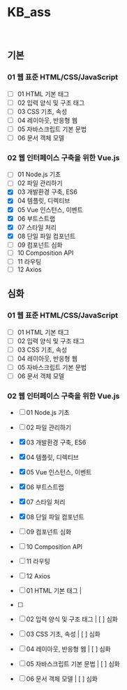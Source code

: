 # KB_ass
<br />

## 기본
### 01 웹 표준 HTML/CSS/JavaScript
- [ ] 01 HTML 기본 태그
- [ ] 02 입력 양식 및 구조 태그
- [ ] 03 CSS 기초, 속성
- [ ] 04 레이아웃, 반응형 웹
- [ ] 05 자바스크립트 기본 문법
- [ ] 06 문서 객체 모델

### 02 웹 인터페이스 구축을 위한 Vue.js
- [ ] 01 Node.js 기초
- [ ] 02 파일 관리하기
- [x] 03 개발환경 구축, ES6
- [x] 04 템플릿, 디렉티브
- [x] 05 Vue 인스턴스, 이벤트
- [x] 06 부트스트랩
- [x] 07 스타일 처리
- [x] 08 단일 파일 컴포넌트
- [ ] 09 컴포넌트 심화
- [ ] 10 Composition API
- [ ] 11 라우팅
- [ ] 12 Axios

## 심화
### 01 웹 표준 HTML/CSS/JavaScript
- [ ] 01 HTML 기본 태그
- [ ] 02 입력 양식 및 구조 태그
- [ ] 03 CSS 기초, 속성
- [ ] 04 레이아웃, 반응형 웹
- [ ] 05 자바스크립트 기본 문법
- [ ] 06 문서 객체 모델

### 02 웹 인터페이스 구축을 위한 Vue.js
- [ ] 01 Node.js 기초
- [ ] 02 파일 관리하기
- [x] 03 개발환경 구축, ES6
- [x] 04 템플릿, 디렉티브
- [x] 05 Vue 인스턴스, 이벤트
- [x] 06 부트스트랩
- [x] 07 스타일 처리
- [x] 08 단일 파일 컴포넌트
- [ ] 09 컴포넌트 심화
- [ ] 10 Composition API
- [ ] 11 라우팅
- [ ] 12 Axios

- [ ] 01 HTML 기본 태그 |
- [ ] 
- [ ] 02 입력 양식 및 구조 태그 | [ ] 심화
- [ ] 03 CSS 기초, 속성 | [ ] 심화
- [ ] 04 레이아웃, 반응형 웹 | [ ] 심화
- [ ] 05 자바스크립트 기본 문법 | [ ] 심화
- [ ] 06 문서 객체 모델 | [ ] 심화



